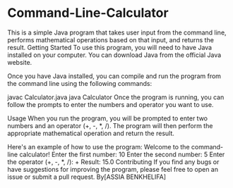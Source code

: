# Command-Line-Calculator
This is a simple Java program that takes user input from the command line, performs mathematical operations based on that input, and returns the result.
Getting Started
To use this program, you will need to have Java installed on your computer. You can download Java from the official Java website.

Once you have Java installed, you can compile and run the program from the command line using the following commands:

javac Calculator.java
java Calculator
Once the program is running, you can follow the prompts to enter the numbers and operator you want to use.

Usage
When you run the program, you will be prompted to enter two numbers and an operator (+, -, *, /). The program will then perform the appropriate mathematical operation and return the result.

Here's an example of how to use the program:
Welcome to the command-line calculator!
Enter the first number: 10
Enter the second number: 5
Enter the operator (+, -, *, /): +
Result: 15.0
Contributing
If you find any bugs or have suggestions for improving the program, please feel free to open an issue or submit a pull request.
By[ASSIA BENKHELIFA]
